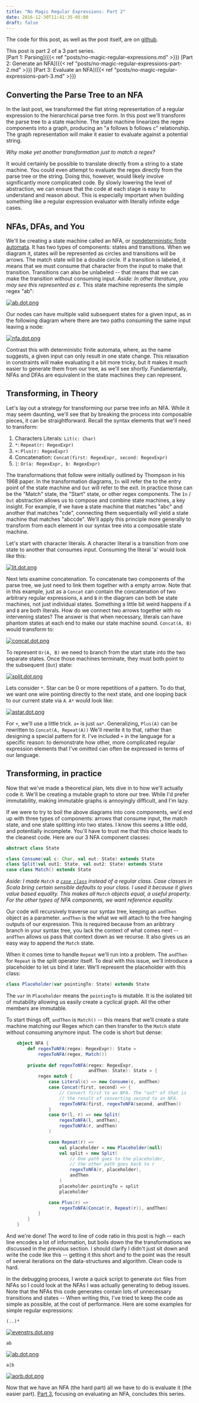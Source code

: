 ```yaml
---
title: "No Magic Regular Expressions: Part 2"
date: 2016-12-30T11:41:35-05:00
draft: false
---
```

The code for this post, as well as the post itself, are on [github](https://github.com/rcoh/toyregex).

This post is part 2 of a 3 part series.  
[Part 1: Parsing]({{< ref "posts/no-magic-regular-expressions.md" >}})
[Part 2: Generate an NFA]({{< ref "posts/no-magic-regular-expressions-part-2.md" >}})
[Part 3: Evaluate an NFA]({{< ref "posts/no-magic-regular-expressions-part-3.md" >}})

## Converting the Parse Tree to an NFA ##

In the last post, we transformed the flat string representation of a regular expression to the hierarchical parse tree form. In this post we'll transform the parse tree to a state machine. The state machine linearizes the regex components into a graph, producing an "a follows b follows c" relationship. The graph representation will make it easier to evaluate against a potential string.

*Why make yet another transformation just to match a regex?* 

It would certainly be possible to translate directly from a string to a state machine. You could even attempt to evaluate the regex directly from the parse tree or the string. Doing this, however, would likely involve significantly more complicated code. By slowly lowering the level of abstraction, we can ensure that the code at each stage is easy to understand and reason about. This is especially important when building something like a regular expression evaluator with literally infinite edge cases.

## NFAs, DFAs, and You ##
We'll be creating a state machine called an NFA, or [nondeterministic finite automata](http://en.wikipedia.org/wiki/Nondeterministic_finite_automaton). It has two types of components: states and transitions. When we diagram it, states will be represented as circles and transitions will be arrows. The match state will be a double circle. If a transition is labeled, it means that we must consume that character from the input to make that transition. Transitions can also be unlabeled -- that means that we can make the transition without consuming input. *Aside: In other literature, you may see this represented as ε.* This state machine represents the simple regex "ab":

[![ab.dot.png](https://svbtleusercontent.com/4rucysbdafej2g_small.png)](https://svbtleusercontent.com/4rucysbdafej2g.png)

Our nodes can have multiple valid subsequent states for a given input, as in the following diagram where there are two paths consuming the same input leaving a node:

[![nfa.dot.png](https://svbtleusercontent.com/zm3gxeigihunmg_small.png)](https://svbtleusercontent.com/zm3gxeigihunmg.png)

Contrast this with deterministic finite automata, where, as the name suggests, a given input can only result in one state change. This relaxation in constraints will make evaluating it a bit more tricky, but it makes it much easier to generate them from our tree, as we'll see shortly. Fundamentally, NFAs and DFAs are equivalent in the state machines they can represent.

## Transforming, in Theory ##
Let's lay out a strategy for transforming our parse tree info an NFA. While it may seem daunting, we'll see that by breaking the process into composable pieces, it can be straightforward. Recall the syntax elements that we'll need to transform:

1. Characters Literals: `Lit(c: Char)`
2. `*`: `Repeat(r: RegexExpr)`
3. `+`: `Plus(r: RegexExpr)`
4. Concatenation: `Concat(first: RegexExpr, second: RegexExpr)`
5. `|`: `Or(a: RegexExpr, b: RegexExpr)`


The transformations that follow were initially outlined by Thompson in his 1968 paper. In the transformation diagrams, `In` will refer the to the entry point of the state machine and `Out` will refer to the exit. In practice those can be the "Match" state, the "Start" state, or other regex components. The `In` / `Out` abstraction allows us to compose and combine state machines, a key insight. For example, if we have a state machine that matches "abc" and another that matches "cde", connecting them sequentially will yield a state machine that matches "abccde". We'll apply this principle more generally to transform from each element in our syntax tree into a composable state machine.
 
Let's start with character literals. A character literal is a transition from one state to another that consumes input. Consuming the literal 'a' would look like this:

[![lit.dot.png](https://svbtleusercontent.com/rwoluadeoefga_small.png)](https://svbtleusercontent.com/rwoluadeoefga.png)

Next lets examine concatenation. To concatenate two components of the parse tree, we just need to link them together with a empty arrow. Note that in this example, just as a `Concat` can contain the concatenation of two arbitrary regular expressions, `A` and `B` in the diagram can both be state machines, not just individual states. Something a little bit weird happens if `A` and `B` are both literals. How do we connect two arrows together with no intervening states? The answer is that when necessary, literals can have phantom states at each end to make our state machine sound. `Concat(A, B)` would transform to:

[![concat.dot.png](https://svbtleusercontent.com/t3rizd7fdw3ljw_small.png)](https://svbtleusercontent.com/t3rizd7fdw3ljw.png)

To represent `Or(A, B)` we need to branch from the start state into the two separate states. Once those machines terminate, they must both point to the subsequent (`Out`) state:

[![split.dot.png](https://svbtleusercontent.com/nhbxkuxnlcx70q_small.png)](https://svbtleusercontent.com/nhbxkuxnlcx70q.png)

Lets consider `*`. Star can be 0 or more repetitions of a pattern. To do that, we want one wire pointing directly to the next state, and one looping back to our current state via `A`. `A*` would look like:

[![astar.dot.png](https://svbtleusercontent.com/40md7csdwgopq_small.png)](https://svbtleusercontent.com/40md7csdwgopq.png)

For `+`, we'll use a little trick. `a+` is just `aa*`. Generalizing, `Plus(A)` can be rewritten to `Concat(A, Repeat(A))`  We'll rewrite it to that, rather than designing a special pattern for it. I've included `+` in the language for a specific reason: to demonstrate how other, more complicated regular expression elements that I've omitted can often be expressed in terms of our language.

## Transforming, in practice

Now that we've made a theoretical plan, lets dive in to how we'll actually code it. We'll be creating a mutable graph to store our tree. While I'd prefer immutability, making immutable graphs is annoyingly difficult, and I'm lazy.

If we were to try to boil the above diagrams into core components, we'd end up with three types of components: arrows that consume input, the match state, and one state splitting into two states. I know this seems a little odd, and potentially incomplete. You'll have to trust me that this choice leads to the cleanest code. Here are our 3 NFA component classes:
    
```scala
abstract class State

class Consume(val c: Char, val out: State) extends State
class Split(val out1: State, val out2: State) extends State
case class Match() extends State
```

*Aside: I made `Match` a [`case class`](http://stackoverflow.com/questions/2312881/what-is-the-difference-between-scalas-case-class-and-class) instead of a regular class. Case classes in Scala bring certain sensible defaults to your class. I used it because it gives value based equality. This makes all `Match` objects equal, a useful property. For the other types of NFA components, we want reference equality.* 

Our code will recursively traverse our syntax tree, keeping an `andThen` object as a parameter. `andThen` is the what we will attach to the free hanging outputs of our expression. This is required because from an aribtrary branch in your syntax tree, you lack the context of what comes next -- `andThen` allows us pass that context down as we recurse. It also gives us an easy way to append the `Match` state.

When it comes time to handle `Repeat` we'll run into a problem. The `andThen` for `Repeat` is the split operator itself. To deal with this issue, we'll introduce a placeholder to let us bind it later. We'll represent the placeholder with this class:

```scala
class Placeholder(var pointingTo: State) extends State
```

The `var` in `Placeholder` means the `pointingTo` is mutable. It is the isolated bit of mutability allowing us easily create a cyclical graph. All the other members are immutable.

To start things off, `andThen` is `Match()` -- this means that we'll create a state machine matching our Regex which can then transfer to the `Match` state without consuming anymore input. The code is short but dense: 

```scala
    object NFA {
        def regexToNFA(regex: RegexExpr): State = 
            regexToNFA(regex, Match())
        
        private def regexToNFA(regex: RegexExpr, 
                               andThen: State): State = {        
            regex match {
                case Literal(c) => new Consume(c, andThen)
                case Concat(first, second) => {
                    // Convert first to an NFA. The "out" of that is
                    // the result of converting second to an NFA.
                    regexToNFA(first, regexToNFA(second, andThen))
                }
                case Or(l, r) => new Split(
                    regexToNFA(l, andThen), 
                    regexToNFA(r, andThen)
                )

                case Repeat(r) => 
                    val placeholder = new Placeholder(null)
                    val split = new Split(
                        // One path goes to the placeholder, 
                        // the other path goes back to r
                        regexToNFA(r, placeholder),
                        andThen
                    )
                    placeholder.pointingTo = split
                    placeholder

                case Plus(r) => 
                    regexToNFA(Concat(r, Repeat(r)), andThen)    
            }
        }
    }
```

And we're done! The word to line of code ratio in this post is high -- each line encodes a lot of information, but boils down the the transformations we discussed in the previous section. I should clarify I didn't just sit down and write the code like this -- getting it this short and to the point was the result of several iterations on the data-structures and algorithm. Clean code is hard.

In the debugging process, I wrote a quick script to generate `dot` files from NFAs so I could look at the NFAs I was actually generating to debug issues. Note that the NFAs this code generates contain lots of unnecessary transitions and states -- When writing this, I've tried to keep the code as simple as possible, at the cost of performance. Here are some examples for simple regular expressions:

`(..)*`

[![evenstrs.dot.png](https://svbtleusercontent.com/bg6rbxw6xxdfvg_small.png)](https://svbtleusercontent.com/bg6rbxw6xxdfvg.png)

`ab`

[![ab.dot.png](https://svbtleusercontent.com/junr45ukmznkww_small.png)](https://svbtleusercontent.com/junr45ukmznkww.png)

`a|b`

[![aorb.dot.png](https://svbtleusercontent.com/mfdc04hix1g8kg_small.png)](https://svbtleusercontent.com/mfdc04hix1g8kg.png)

Now that we have an NFA (the hard part) all we have to do is evaluate it (the easier part). [Part 3](https://rcoh.svbtle.com/no-magic-regular-expressions-part-3), focusing on evaluating an NFA, concludes this series.

